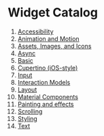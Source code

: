 # Widget Catalog

1. [Accessibility]()
2. [Animation and Motion]()
3. [Assets, Images, and Icons]()
4. [Async]()
5. [Basic]()
6. [Cupertino (iOS-style)]()
7. [Input]()
8. [Interaction Models]()
9. [Layout]()
10. [Material Components]()
11. [Painting and effects]()
12. [Scrolling]()
13. [Styling]()
14. [Text]()
